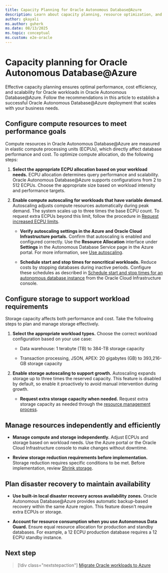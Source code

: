 ```yaml
---
title: Capacity Planning for Oracle Autonomous Database@Azure
description: Learn about capacity planning, resource optimization, and performance tuning for Oracle Autonomous Database@Azure deployments.
author: gkayali
ms.author: guherk
ms.date: 08/13/2025
ms.topic: conceptual
ms.custom: e2e-oracle
---
```


# Capacity planning for Oracle Autonomous Database@Azure

Effective capacity planning ensures optimal performance, cost efficiency, and scalability for Oracle workloads in Oracle Autonomous Database@Azure. Follow the recommendations in this article to establish a successful Oracle Autonomous Database@Azure deployment that scales with your business needs.

## Configure compute resources to meet performance goals

Compute resources in Oracle Autonomous Database@Azure are measured in elastic compute processing units (ECPUs), which directly affect database performance and cost. To optimize compute allocation, do the following steps:

1. **Select the appropriate ECPU allocation based on your workload needs.** ECPU allocation determines query performance and scalability. Oracle Autonomous Database@Azure supports configurations from 2 to 512 ECPUs. Choose the appropriate size based on workload intensity and performance targets.

1. **Enable compute autoscaling for workloads that have variable demand.** Autoscaling adjusts compute resources automatically during peak demand. The system scales up to three times the base ECPU count. To request extra ECPUs beyond this limit, follow the procedure in [Request increased ECPU limits](https://docs.oracle.com/iaas/Content/database-at-azure-autonomous/odadb-managing-autonomous-database-resources-azure.html).

   - **Verify autoscaling settings in the Azure and Oracle Cloud Infrastructure portals.** Confirm that autoscaling is enabled and configured correctly. Use the **Resource Allocation** interface under **Settings** in the Autonomous Database Service page in the Azure portal. For more information, see [Use autoscaling](https://docs.oracle.com/en/cloud/paas/autonomous-database/serverless/adbsb/autonomous-auto-scale.html).

   - **Schedule start and stop times for noncritical workloads.** Reduce costs by stopping databases during inactive periods. Configure these schedules as described in [Schedule start and stop times for an autonomous database instance](https://docs.oracle.com/en/cloud/paas/autonomous-database/serverless/adbsb/autonomous-auto-stop-start.html) from the Oracle Cloud Infrastructure console.

## Configure storage to support workload requirements

Storage capacity affects both performance and cost. Take the following steps to plan and manage storage effectively.

1. **Select the appropriate workload types.** Choose the correct workload configuration based on your use case:

   - Data warehouse: 1 terabyte (TB) to 384-TB storage capacity
  
   - Transaction processing, JSON, APEX: 20 gigabytes (GB) to 393,216-GB storage capacity

1. **Enable storage autoscaling to support growth.** Autoscaling expands storage up to three times the reserved capacity. This feature is disabled by default, so enable it proactively to avoid manual intervention during growth.

   - **Request extra storage capacity when needed.** Request extra storage capacity as needed through the [resource management process](https://docs.oracle.com/iaas/Content/database-at-azure-autonomous/odadb-managing-autonomous-database-resources-azure.html#GUID-2C088312-BC30-468E-A15A-00740D2818F5).

## Manage resources independently and efficiently

- **Manage compute and storage independently.** Adjust ECPUs and storage based on workload needs. Use the Azure portal or the Oracle Cloud Infrastructure console to make changes without downtime.

- **Review storage reduction requirements before implementation.** Storage reduction requires specific conditions to be met. Before implementation, review [Shrink storage](https://docs.oracle.com/en/cloud/paas/autonomous-database/serverless/adbsb/autonomous-auto-scale.html#GUID-3EE6FBB5-58D5-477E-8EDE-0BDEAC99FA85).

## Plan disaster recovery to maintain availability

- **Use built-in local disaster recovery across availability zones.** Oracle Autonomous Database@Azure provides automatic backup-based recovery within the same Azure region. This feature doesn't require extra ECPUs or storage.

- **Account for resource consumption when you use Autonomous Data Guard.** Ensure equal resource allocation for production and standby databases. For example, a 12 ECPU production database requires a 12 ECPU standby instance.

## Next step

> [!div class="nextstepaction"]
> [Migrate Oracle workloads to Azure](./oracle-migration-planning.md)
